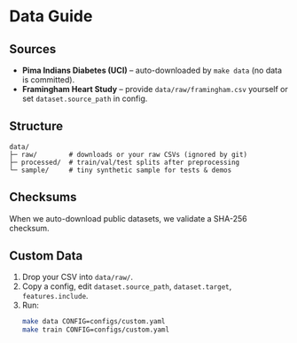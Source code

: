 # Data Guide

## Sources
- **Pima Indians Diabetes (UCI)** – auto-downloaded by `make data` (no data is committed).
- **Framingham Heart Study** – provide `data/raw/framingham.csv` yourself or set `dataset.source_path` in config.

## Structure
```
data/
├─ raw/        # downloads or your raw CSVs (ignored by git)
├─ processed/  # train/val/test splits after preprocessing
└─ sample/     # tiny synthetic sample for tests & demos
```

## Checksums
When we auto-download public datasets, we validate a SHA-256 checksum.

## Custom Data
1. Drop your CSV into `data/raw/`.
2. Copy a config, edit `dataset.source_path`, `dataset.target`, `features.include`.
3. Run:
   ```bash
   make data CONFIG=configs/custom.yaml
   make train CONFIG=configs/custom.yaml
   ```
